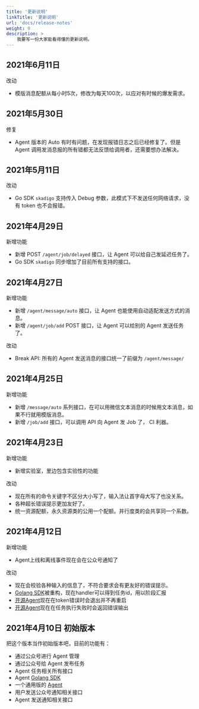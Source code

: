 ```yaml
---
title: '更新说明'
linkTitle: '更新说明'
url: 'docs/release-notes'
weight: 9
description: >
    我要写一份大家能看得懂的更新说明。
---
```


## 2021年6月11日

改动

* 模版消息配额从每小时5次，修改为每天100次，以应对有时候的爆发需求。

## 2021年5月30日

修复

* Agent 版本的 Auto 有时有问题，在发现报错日志之后已经修复了。但是 Agent 调用发消息报的所有错都无法反馈给调用者，还需要想办法解决。

## 2021年5月11日

改动

* Go SDK `skadigo` 支持传入 Debug 参数，此模式下不发送任何网络请求，没有 token 也不会报错。

## 2021年4月29日

新增功能

* 新增 POST `/agent/job/delayed` 接口，让 Agent 可以给自己发延迟任务了。
* Go SDK `skadigo` 同步增加了目前所有支持的接口。

## 2021年4月27日

新增功能

* 新增 `/agent/message/auto` 接口，让 Agent 也能使用自动适配发送方式的消息。
* 新增 `/agent/job/add` POST 接口，让 Agent 可以给别的 Agent 发送任务了。

改动

* Break API: 所有的 Agent 发送消息的接口统一了前缀为 `/agent/message/`

## 2021年4月25日

新增功能

* 新增 `/message/auto` 系列接口，在可以用微信文本消息的时候用文本消息，如果不行就用模版消息。
* 新增 `/job/add` 接口，可以调用 API 向 Agent 发 Job 了， CI 利器。

## 2021年4月23日

新增功能

* 新增实验室，里边包含实验性的功能

改动

* 现在所有的命令关键字不区分大小写了，输入法让首字母大写了也没关系。
* 各种超长错误提示更加友好了。
* 统一资源配额，永久资源类的公用一个配额。并行度类的会共享同一个系数。

## 2021年4月12日

新增功能

* Agent上线和离线事件现在会在公众号通知了

改动

* 现在会校验各种输入的信息了，不符合要求会有更友好的错误提示。
* [Golang SDK](https://github.com/hack-fan/skadigo)被重构，现在handler可以得到任务id，用以阶段汇报
* [开源Agent](https://github.com/hack-fan/skadi-agent-shell)现在在token错误时会退出并不再重启
* [开源Agent](https://github.com/hack-fan/skadi-agent-shell)现在在任务执行失败时会返回错误输出

## 2021年4月10日 初始版本

把这个版本当作初始版本吧，目前的功能有：

* 通过公众号进行 Agent 管理
* 通过公众号给 Agent 发布任务
* Agent 任务相关所有接口
* Agent [Golang SDK](https://github.com/hack-fan/skadigo)
* 一个通用版的 [Agent](https://github.com/hack-fan/skadi-agent-shell)
* 用户发送公众号通知相关接口
* Agent 发送通知相关接口
